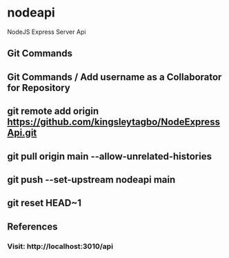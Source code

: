# nodeapi
NodeJS Express Server Api

## Git Commands
## Git Commands / Add username as a Collaborator for Repository
## git remote add origin https://github.com/kingsleytagbo/NodeExpressApi.git
## git pull origin main  --allow-unrelated-histories
## git push --set-upstream nodeapi main
## git reset HEAD~1

## References
### Visit: http://localhost:3010/api
